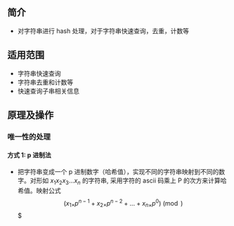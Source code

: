 ## 简介

- 对字符串进行 hash 处理，对于字符串快速查询，去重，计数等 



## 适用范围

- 字符串快速查询
- 字符串去重和计数等
- 快速查询子串相关信息



##  原理及操作


### 唯一性的处理

#### 方式 1: p 进制法

- 把字符串变成一个 p 进制数字（哈希值），实现不同的字符串映射到不同的数字。对形如 $x_{1}x_{2}x_{3}...x_{n}$ 的字符串, 采用字符的 ascii 码乘上 P 的次方来计算哈希值。映射公式 $$
(x_{1\times}p^{n-1}+x_{2\times}p^{n-2}+...+x_{n\times}p^{0})\pmod{}
$$$






